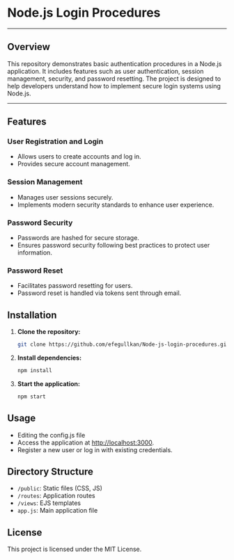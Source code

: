 
# Node.js Login Procedures

***
## Overview

This repository demonstrates basic authentication procedures in a Node.js application. It includes features such as user authentication, session management, security, and password resetting. The project is designed to help developers understand how to implement secure login systems using Node.js.

***

## Features

### User Registration and Login
- Allows users to create accounts and log in.
- Provides secure account management.

### Session Management
- Manages user sessions securely.
- Implements modern security standards to enhance user experience.

### Password Security
- Passwords are hashed for secure storage.
- Ensures password security following best practices to protect user information.

### Password Reset
- Facilitates password resetting for users.
- Password reset is handled via tokens sent through email.

## Installation

1. **Clone the repository:**

    ```bash
    git clone https://github.com/efegullkan/Node-js-login-procedures.git
    ```

2. **Install dependencies:**

    ```bash
    npm install
    ```

3. **Start the application:**

    ```bash
    npm start
    ```

## Usage
- Editing the config.js file
- Access the application at [http://localhost:3000](http://localhost:3000).
- Register a new user or log in with existing credentials.

## Directory Structure

- `/public`: Static files (CSS, JS)
- `/routes`: Application routes
- `/views`: EJS templates
- `app.js`: Main application file

## License

This project is licensed under the MIT License.




